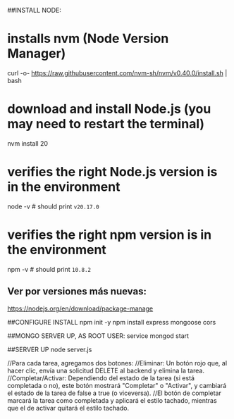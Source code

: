 ##INSTALL NODE:
# installs nvm (Node Version Manager)
curl -o- https://raw.githubusercontent.com/nvm-sh/nvm/v0.40.0/install.sh | bash
# download and install Node.js (you may need to restart the terminal)
nvm install 20
# verifies the right Node.js version is in the environment
node -v # should print `v20.17.0`
# verifies the right npm version is in the environment
npm -v # should print `10.8.2`

## Ver por versiones más nuevas:
https://nodejs.org/en/download/package-manage

##CONFIGURE INSTALL
npm init -y
npm install express mongoose cors

##MONGO SERVER UP, AS ROOT USER:
service mongod start

##SERVER UP
node server.js

//Para cada tarea, agregamos dos botones:
//Eliminar: Un botón rojo que, al hacer clic, envía una solicitud DELETE al backend y elimina la tarea.
//Completar/Activar: Dependiendo del estado de la tarea (si está completada o no), este botón mostrará "Completar" o "Activar", y cambiará el estado de la tarea de false a true (o viceversa).
//El botón de completar marcará la tarea como completada y aplicará el estilo tachado, mientras que el de activar quitará el estilo tachado.
